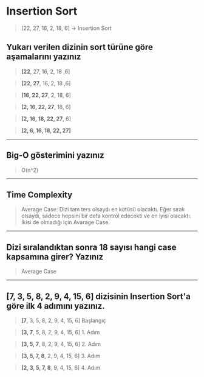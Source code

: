 # Insertion Sort 

> [22, 27, 16, 2, 18, 6] -> Insertion Sort

## Yukarı verilen dizinin sort türüne göre aşamalarını yazınız

> **[22**, 27, 16, 2, 18 ,6]

> **[22, 27**, 16, 2, 18 ,6]

> **[16, 22, 27**, 2, 18, 6]

> **[2, 16, 22, 27**, 18, 6]

> **[2, 16, 18, 22, 27**, 6]

> **[2, 6, 16, 18, 22, 27]**

---

## Big-O gösterimini yazınız

> O(n^2)

---

## Time Complexity

> Average Case: Dizi tam ters olsaydı en kötüsü olacaktı. Eğer sıralı olsaydı, sadece hepsini bir defa kontrol edecekti ve en iyisi olacaktı. İkisi de olmadığı için Avarage Case.

---

## Dizi sıralandıktan sonra 18 sayısı hangi case kapsamına girer? Yazınız

> Average Case

---

## [7, 3, 5, 8, 2, 9, 4, 15, 6] dizisinin Insertion Sort'a göre ilk 4 adımını yazınız.

> **[7**, 3, 5, 8, 2, 9, 4, 15, 6] Başlangıç

> **[3, 7**, 5, 8, 2, 9, 4, 15, 6] 1. Adım

> **[3, 5, 7**, 8, 2, 9, 4, 15, 6] 2. Adım

> **[3, 5, 7, 8**, 2, 9, 4, 15, 6] 3. Adım

> **[2, 3, 5, 7, 8**, 9, 4, 15, 6] 4. Adım